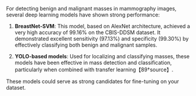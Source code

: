For detecting benign and malignant masses in mammography images, several deep learning models have shown strong performance:

1. **BreastNet-SVM**: This model, based on AlexNet architecture, achieved a very high accuracy of 99.16% on the CBIS-DDSM dataset. It demonstrated excellent sensitivity (97.13%) and specificity (99.30%) by effectively classifying both benign and malignant samples.

2. **YOLO-based models**: Used for localizing and classifying masses, these models have been effective in mass detection and classification, particularly when combined with transfer learning【89†source】.

These models could serve as strong candidates for fine-tuning on your dataset.
